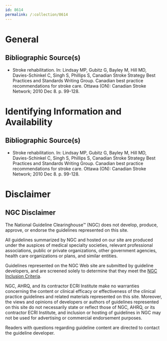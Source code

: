 ```yaml
---
id: 8614
permalink: /:collection/8614
---
```


# General

## Bibliographic Source(s)

- Stroke rehabilitation. In: Lindsay MP, Gubitz G, Bayley M, Hill MD, Davies-Schinkel C, Singh S, Phillips S, Canadian Stroke Strategy Best Practices and Standards Writing Group. Canadian best practice recommendations for stroke care. Ottawa (ON): Canadian Stroke Network; 2010 Dec 8. p. 99-128.

# Identifying Information and Availability

## Bibliographic Source(s)

- Stroke rehabilitation. In: Lindsay MP, Gubitz G, Bayley M, Hill MD, Davies-Schinkel C, Singh S, Phillips S, Canadian Stroke Strategy Best Practices and Standards Writing Group. Canadian best practice recommendations for stroke care. Ottawa (ON): Canadian Stroke Network; 2010 Dec 8. p. 99-128.

# Disclaimer

## NGC Disclaimer

The National Guideline Clearinghouse™ (NGC) does not develop, produce, approve, or endorse the guidelines represented on this site.

All guidelines summarized by NGC and hosted on our site are produced under the auspices of medical specialty societies, relevant professional associations, public or private organizations, other government agencies, health care organizations or plans, and similar entities.

Guidelines represented on the NGC Web site are submitted by guideline developers, and are screened solely to determine that they meet the [NGC Inclusion Criteria](/help-and-about/summaries/inclusion-criteria).

NGC, AHRQ, and its contractor ECRI Institute make no warranties concerning the content or clinical efficacy or effectiveness of the clinical practice guidelines and related materials represented on this site. Moreover, the views and opinions of developers or authors of guidelines represented on this site do not necessarily state or reflect those of NGC, AHRQ, or its contractor ECRI Institute, and inclusion or hosting of guidelines in NGC may not be used for advertising or commercial endorsement purposes.

Readers with questions regarding guideline content are directed to contact the guideline developer.

